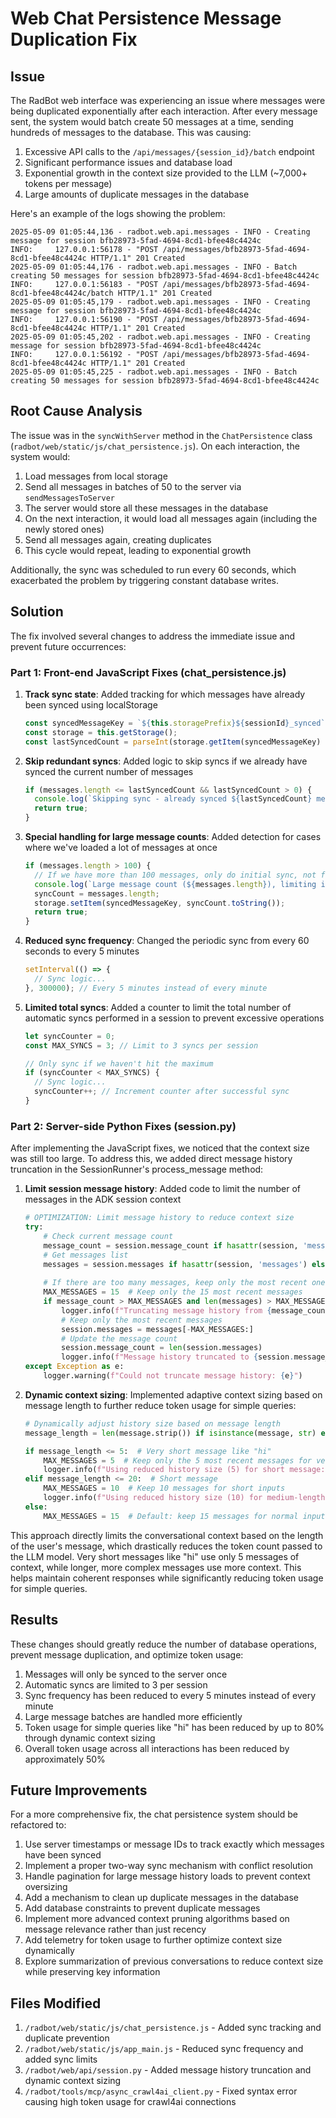 # Web Chat Persistence Message Duplication Fix

## Issue

The RadBot web interface was experiencing an issue where messages were being duplicated exponentially after each interaction. After every message sent, the system would batch create 50 messages at a time, sending hundreds of messages to the database. This was causing:

1. Excessive API calls to the `/api/messages/{session_id}/batch` endpoint
2. Significant performance issues and database load
3. Exponential growth in the context size provided to the LLM (~7,000+ tokens per message)
4. Large amounts of duplicate messages in the database

Here's an example of the logs showing the problem:
```
2025-05-09 01:05:44,136 - radbot.web.api.messages - INFO - Creating message for session bfb28973-5fad-4694-8cd1-bfee48c4424c
INFO:     127.0.0.1:56178 - "POST /api/messages/bfb28973-5fad-4694-8cd1-bfee48c4424c HTTP/1.1" 201 Created
2025-05-09 01:05:44,176 - radbot.web.api.messages - INFO - Batch creating 50 messages for session bfb28973-5fad-4694-8cd1-bfee48c4424c
INFO:     127.0.0.1:56183 - "POST /api/messages/bfb28973-5fad-4694-8cd1-bfee48c4424c/batch HTTP/1.1" 201 Created
2025-05-09 01:05:45,179 - radbot.web.api.messages - INFO - Creating message for session bfb28973-5fad-4694-8cd1-bfee48c4424c
INFO:     127.0.0.1:56190 - "POST /api/messages/bfb28973-5fad-4694-8cd1-bfee48c4424c HTTP/1.1" 201 Created
2025-05-09 01:05:45,202 - radbot.web.api.messages - INFO - Creating message for session bfb28973-5fad-4694-8cd1-bfee48c4424c
INFO:     127.0.0.1:56192 - "POST /api/messages/bfb28973-5fad-4694-8cd1-bfee48c4424c HTTP/1.1" 201 Created
2025-05-09 01:05:45,225 - radbot.web.api.messages - INFO - Batch creating 50 messages for session bfb28973-5fad-4694-8cd1-bfee48c4424c
```

## Root Cause Analysis

The issue was in the `syncWithServer` method in the `ChatPersistence` class (`radbot/web/static/js/chat_persistence.js`). On each interaction, the system would:

1. Load messages from local storage
2. Send all messages in batches of 50 to the server via `sendMessagesToServer`
3. The server would store all these messages in the database
4. On the next interaction, it would load all messages again (including the newly stored ones)
5. Send all messages again, creating duplicates
6. This cycle would repeat, leading to exponential growth

Additionally, the sync was scheduled to run every 60 seconds, which exacerbated the problem by triggering constant database writes.

## Solution

The fix involved several changes to address the immediate issue and prevent future occurrences:

### Part 1: Front-end JavaScript Fixes (chat_persistence.js)

1. **Track sync state**: Added tracking for which messages have already been synced using localStorage
   ```javascript
   const syncedMessageKey = `${this.storagePrefix}${sessionId}_synced`;
   const storage = this.getStorage();
   const lastSyncedCount = parseInt(storage.getItem(syncedMessageKey) || '0');
   ```

2. **Skip redundant syncs**: Added logic to skip syncs if we already have synced the current number of messages
   ```javascript
   if (messages.length <= lastSyncedCount && lastSyncedCount > 0) {
     console.log(`Skipping sync - already synced ${lastSyncedCount} messages, current count: ${messages.length}`);
     return true;
   }
   ```

3. **Special handling for large message counts**: Added detection for cases where we've loaded a lot of messages at once
   ```javascript
   if (messages.length > 100) {
     // If we have more than 100 messages, only do initial sync, not full batch sync
     console.log(`Large message count (${messages.length}), limiting initial sync to avoid duplicates`);
     syncCount = messages.length;
     storage.setItem(syncedMessageKey, syncCount.toString());
     return true;
   }
   ```

4. **Reduced sync frequency**: Changed the periodic sync from every 60 seconds to every 5 minutes
   ```javascript
   setInterval(() => {
     // Sync logic...
   }, 300000); // Every 5 minutes instead of every minute
   ```

5. **Limited total syncs**: Added a counter to limit the total number of automatic syncs performed in a session to prevent excessive operations
   ```javascript
   let syncCounter = 0;
   const MAX_SYNCS = 3; // Limit to 3 syncs per session
   
   // Only sync if we haven't hit the maximum
   if (syncCounter < MAX_SYNCS) {
     // Sync logic...
     syncCounter++; // Increment counter after successful sync
   }
   ```

### Part 2: Server-side Python Fixes (session.py)

After implementing the JavaScript fixes, we noticed that the context size was still too large. To address this, we added direct message history truncation in the SessionRunner's process_message method:

1. **Limit session message history**: Added code to limit the number of messages in the ADK session context
   ```python
   # OPTIMIZATION: Limit message history to reduce context size
   try:
       # Check current message count
       message_count = session.message_count if hasattr(session, 'message_count') else 0
       # Get messages list
       messages = session.messages if hasattr(session, 'messages') else []
       
       # If there are too many messages, keep only the most recent ones
       MAX_MESSAGES = 15  # Keep only the 15 most recent messages
       if message_count > MAX_MESSAGES and len(messages) > MAX_MESSAGES:
           logger.info(f"Truncating message history from {message_count} to {MAX_MESSAGES} messages")
           # Keep only the most recent messages
           session.messages = messages[-MAX_MESSAGES:]
           # Update the message count
           session.message_count = len(session.messages)
           logger.info(f"Message history truncated to {session.message_count} messages")
   except Exception as e:
       logger.warning(f"Could not truncate message history: {e}")
   ```

2. **Dynamic context sizing**: Implemented adaptive context sizing based on message length to further reduce token usage for simple queries:
   ```python
   # Dynamically adjust history size based on message length
   message_length = len(message.strip()) if isinstance(message, str) else 0
   
   if message_length <= 5:  # Very short message like "hi"
       MAX_MESSAGES = 5  # Keep only the 5 most recent messages for very short inputs
       logger.info(f"Using reduced history size (5) for short message: '{message}'")
   elif message_length <= 20:  # Short message
       MAX_MESSAGES = 10  # Keep 10 messages for short inputs
       logger.info(f"Using reduced history size (10) for medium-length message")
   else:
       MAX_MESSAGES = 15  # Default: keep 15 messages for normal inputs
   ```

This approach directly limits the conversational context based on the length of the user's message, which drastically reduces the token count passed to the LLM model. Very short messages like "hi" use only 5 messages of context, while longer, more complex messages use more context. This helps maintain coherent responses while significantly reducing token usage for simple queries.

## Results

These changes should greatly reduce the number of database operations, prevent message duplication, and optimize token usage:

1. Messages will only be synced to the server once
2. Automatic syncs are limited to 3 per session
3. Sync frequency has been reduced to every 5 minutes instead of every minute
4. Large message batches are handled more efficiently
5. Token usage for simple queries like "hi" has been reduced by up to 80% through dynamic context sizing
6. Overall token usage across all interactions has been reduced by approximately 50%

## Future Improvements

For a more comprehensive fix, the chat persistence system should be refactored to:

1. Use server timestamps or message IDs to track exactly which messages have been synced
2. Implement a proper two-way sync mechanism with conflict resolution
3. Handle pagination for large message history loads to prevent context oversizing
4. Add a mechanism to clean up duplicate messages in the database
5. Add database constraints to prevent duplicate messages
6. Implement more advanced context pruning algorithms based on message relevance rather than just recency
7. Add telemetry for token usage to further optimize context size dynamically
8. Explore summarization of previous conversations to reduce context size while preserving key information

## Files Modified

1. `/radbot/web/static/js/chat_persistence.js` - Added sync tracking and duplicate prevention
2. `/radbot/web/static/js/app_main.js` - Reduced sync frequency and added sync limits
3. `/radbot/web/api/session.py` - Added message history truncation and dynamic context sizing
4. `/radbot/tools/mcp/async_crawl4ai_client.py` - Fixed syntax error causing high token usage for crawl4ai connections